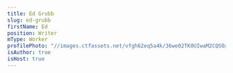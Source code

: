 ```yaml
---
title: Ed Grubb
slug: ed-grubb
firstName: Ed
position: Writer
mType: Worker
profilePhoto: "//images.ctfassets.net/vfgh62eq5a4k/36we02TK0UIwaM2CQSOaus/dc38d84ade009abd60c86d10ecaf5096/IMG_1417__edit___1_.jpg"
isAuthor: true
isHost: true
---
```

